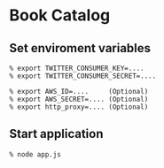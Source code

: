 # Book Catalog

## Set enviroment variables

    % export TWITTER_CONSUMER_KEY=....
    % export TWITTER_CONSUMER_SECRET=....

    % export AWS_ID=....     (Optional)
    % export AWS_SECRET=.... (Optional)
    % export http_proxy=.... (Optional)

## Start application

    % node app.js
